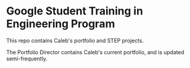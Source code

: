 # Google Student Training in Engineering Program

This repo contains Caleb's portfolio and STEP projects.

The Portfolio Director contains Caleb's current portfolio, and is updated semi-frequently.

